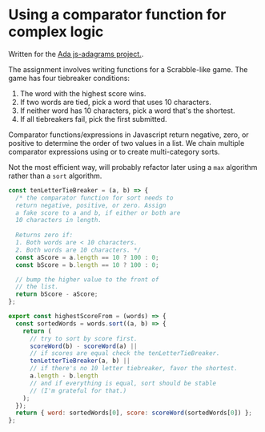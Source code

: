 # Using a comparator function for complex logic

Written for the [Ada js-adagrams project.](https://github.com/kaesluder/js-adagrams). 

The assignment involves writing functions for a Scrabble-like game. The game has four tiebreaker conditions:

1. The word with the highest score wins.
2. If two words are tied, pick a word that uses 10 characters.
3. If neither word has 10 characters, pick a word that's the shortest.
4. If all tiebreakers fail, pick the first submitted. 

Comparator functions/expressions in Javascript return negative, zero, or
positive to determine the order of two values in a list. We chain multiple
comparator expressions using or to create multi-category sorts. 

Not the most efficient way, will probably refactor later using a `max` algorithm
rather than a `sort` algorithm. 

```Javascript
const tenLetterTieBreaker = (a, b) => {
  /* the comparator function for sort needs to 
  return negative, positive, or zero. Assign 
  a fake score to a and b, if either or both are 
  10 characters in length. 
  
  Returns zero if:
  1. Both words are < 10 characters.
  2. Both words are 10 characters. */
  const aScore = a.length == 10 ? 100 : 0;
  const bScore = b.length == 10 ? 100 : 0;

  // bump the higher value to the front of
  // the list.
  return bScore - aScore;
};

export const highestScoreFrom = (words) => {
  const sortedWords = words.sort((a, b) => {
    return (
      // try to sort by score first.
      scoreWord(b) - scoreWord(a) ||
      // if scores are equal check the tenLetterTieBreaker.
      tenLetterTieBreaker(a, b) ||
      // if there's no 10 letter tiebreaker, favor the shortest.
      a.length - b.length
      // and if everything is equal, sort should be stable
      // (I'm grateful for that.)
    );
  });
  return { word: sortedWords[0], score: scoreWord(sortedWords[0]) };
};

```
